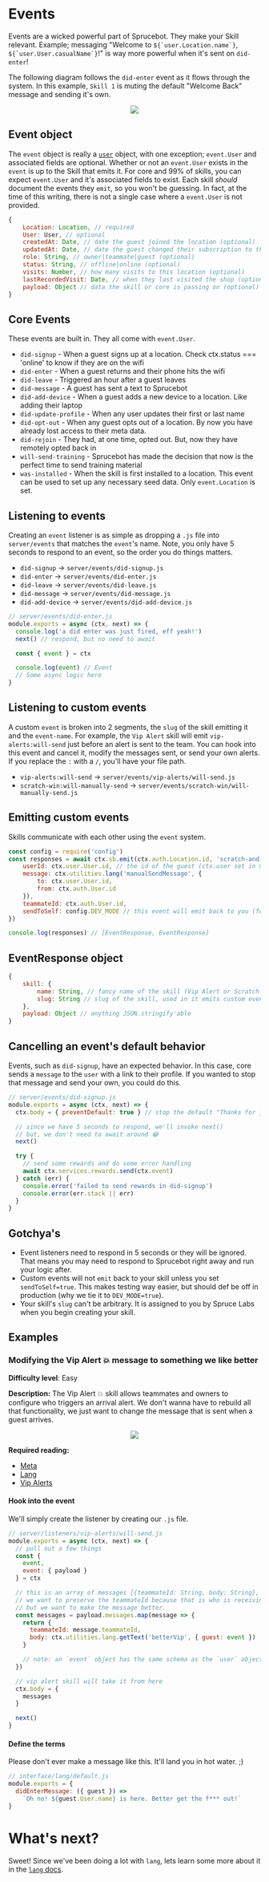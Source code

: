 # Events

Events are a wicked powerful part of Sprucebot. They make your Skill relevant. Example; messaging "Welcome to `` ${`user.Location.name`} ``, `` ${`user.User.casualName`} ``!" is way more powerful when it's sent on `did-enter`!

The following diagram follows the `did-enter` event as it flows through the system. In this example, `Skill 1` is muting the default "Welcome Back" message and sending it's own.

<p align="center">
<img src="images/did-enter.gif?raw=true" />
</p>

## Event object

The `event` object is really a [`user`](user.md) object, with one exception; `event.User` and associated fields are optional. Whether or not an `event.User` exists in the `event` is up to the Skill that emits it. For core and 99% of skills, you can expect `event.User` and it's associated fields to exist. Each skill _should_ document the events they `emit`, so you won't be guessing. In fact, at the time of this writing, there is not a single case where a `event.User` is not provided.

```js
{
    Location: Location, // required
    User: User, // optional
    createdAt: Date, // date the guest joined the location (optional)
    updatedAt: Date, // date the guest changed their subscription to the location (optional)
    role: String, // owner|teammate|guest (optional)
    status: String, // offline|online (optional)
    visits: Number, // how many visits to this location (optional)
    lastRecordedVisit: Date, // when they last visited the shop (optional)
    payload: Object // data the skill or core is passing on (optional)
}
```

## Core Events

These events are built in. They all come with `event.User`.

* `did-signup` - When a guest signs up at a location. Check ctx.status === 'online' to know if they are on the wifi
* `did-enter` - When a guest returns and their phone hits the wifi
* `did-leave` - Triggered an hour after a guest leaves
* `did-message` - A guest has sent a text to Sprucebot
* `did-add-device` - When a guest adds a new device to a location. Like adding their laptop
* `did-update-profile` - When any user updates their first or last name
* `did-opt-out` - When any guest opts out of a location. By now you have already lost access to their meta data.
* `did-rejoin` - They had, at one time, opted out. But, now they have remotely opted back in
* `will-send-training` - Sprucebot has made the decision that now is the perfect time to send training material
* `was-installed` - When the skill is first installed to a location. This event can be used to set up any necessary seed data. Only `event.Location` is set.

## Listening to events

Creating an `event` listener is as simple as dropping a `.js` file into `server/events` that matches the `event`'s name. Note, you only have 5 seconds to respond to an event, so the order you do things matters.

* `did-signup` -> `server/events/did-signup.js`
* `did-enter` -> `server/events/did-enter.js`
* `did-leave` -> `server/events/did-leave.js`
* `did-message` -> `server/events/did-message.js`
* `did-add-device` -> `server/events/did-add-device.js`

```js
// server/events/did-enter.js
module.exports = async (ctx, next) => {
  console.log('a did enter was just fired, eff yeah!')
  next() // respond, but no need to await

  const { event } = ctx

  console.log(event) // Event
  // Some async logic here
}
```

## Listening to custom events

A custom `event` is broken into 2 segments, the `slug` of the skill emitting it and the `event-name`. For example, the `Vip Alert` skill will emit `vip-alerts:will-send` just before an alert is sent to the team. You can hook into this event and cancel it, modify the messages sent, or send your own alerts. If you replace the `:` with a `/`, you'll have your file path.

* `vip-alerts:will-send` -> `server/events/vip-alerts/will-send.js`
* `scratch-win:will-manually-send` -> `server/events/scratch-win/will-manually-send.js`

## Emitting custom events

Skills communicate with each other using the `event` system.

```js
const config = require('config')
const responses = await ctx.sb.emit(ctx.auth.Location.id, 'scratch-and-win:will-manually-send', {
    userId: ctx.user.User.id, // the id of the guest (ctx.user set in middleware)
    message: ctx.utilities.lang('manualSendMessage', {
        to: ctx.user.User.id,
        from: ctx.auth.User.id
    }),
    teammateId: ctx.auth.User.id,
    sendToSelf: config.DEV_MODE // this event will emit back to you (for testing)
})

console.log(responses) // [EventResponse, EventResponse]
```

## EventResponse object

```js
{
    skill: {
        name: String, // fancy name of the skill (Vip Alert or Scratch & Win)
        slug: String // slug of the skill, used in it emits custom events
    },
    payload: Object // anything JSON.stringify'able
}
```

## Cancelling an event's default behavior

Events, such as `did-signup`, have an expected behavior. In this case, core sends a `message` to the `user` with a link to their profile. If you wanted to stop that message and send your own, you could do this.

```js
// server/events/did-signup.js
module.exports = async (ctx, next) => {
  ctx.body = { preventDefault: true } // stop the default "Thanks for joining" and push them a reward.

  // since we have 5 seconds to respond, we'll invoke next()
  // but, we don't need to await around 😂
  next()

  try {
    // send some rewards and do some error handling
    await ctx.services.rewards.send(ctx.event)
  } catch (err) {
    console.error('failed to send rewards in did-signup')
    console.error(err.stack || err)
  }
}
```

## Gotchya's

* Event listeners need to respond in 5 seconds or they will be ignored. That means you may need to respond to Sprucebot right away and run your logic after.
* Custom events will not `emit` back to your skill unless you set `sendToSelf=true`. This makes testing way easier, but should def be off in production (why we tie it to `DEV_MODE=true`).
* Your skill's `slug` can't be arbitrary. It is assigned to you by Spruce Labs when you begin creating your skill.

## Examples

### Modifying the Vip Alert 💥 message to something we like better

**Difficulty level**: Easy

**Description:** The Vip Alert 💥 skill allows teammates and owners to configure who triggers an arrival alert. We don't wanna have to rebuild all that functionality, we just want to change the message that is sent when a guest arrives.

<p align="center">
<img src="images/vip.will-send.gif?raw=true" />
</p>

**Required reading:**

* [Meta](meta.md)
* [Lang](lang.md)
* [Vip Alerts](https://github.com/sprucelabsai/sprucebot-skill-vip-alerts)

#### Hook into the event

We'll simply create the listener by creating our `.js` file.

```js
// server/listeners/vip-alerts/will-send.js
module.exports = async (ctx, next) => {
  // pull out a few things
  const {
    event,
    event: { payload }
  } = ctx

  // this is an array of messages [{teammateId: String, body: String}, {...}]
  // we want to preserve the teammateId because that is who is receiving the alert
  // but we want to make the message better.
  const messages = payload.messages.map(message => {
    return {
      teammateId: message.teammateId,
      body: ctx.utilities.lang.getText('betterVip', { guest: event })
    }

    // note: an `event` object has the same schema as the `user` object
  })

  // vip alert skill will take it from here
  ctx.body = {
    messages
  }

  next()
}
```

#### Define the terms

Please don't ever make a message like this. It'll land you in hot water. ;)

```js
// interface/lang/default.js
module.exports = {
  didEnterMessage: ({ guest }) =>
    `Oh no! ${guest.User.name} is here. Better get the f*** out!`
}
```

# What's next?

Sweet! Since we've been doing a lot with `lang`, lets learn some more about it in the [`lang` docs](lang.md).

